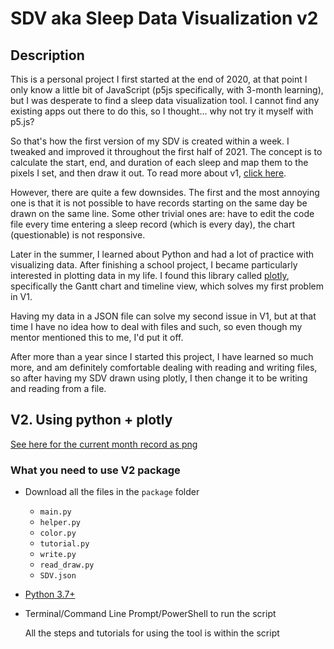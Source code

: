 # SDV aka Sleep Data Visualization v2

## Description

This is a personal project I first started at the end of 2020, at that point I only know a little bit of JavaScript (p5js specifically, with 3-month learning), but I was desperate to find a sleep data visualization tool. I cannot find any existing apps out there to do this, so I thought... why not try it myself with p5.js?

So that's how the first version of my SDV is created within a week. I tweaked and improved it throughout the first half of 2021. The concept is to calculate the start, end, and duration of each sleep and map them to the pixels I set, and then draw it out. To read more about v1, [click here](https://github.com/ccy05327/Sleep-Data-Visualization/tree/v1).

However, there are quite a few downsides. The first and the most annoying one is that it is not possible to have records starting on the same day be drawn on the same line. Some other trivial ones are: have to edit the code file every time entering a sleep record (which is every day), the chart (questionable) is not responsive.

Later in the summer, I learned about Python and had a lot of practice with visualizing data. After finishing a school project, I became particularly interested in plotting data in my life. I found this library called [plotly](https://plotly.com/graphing-libraries/), specifically the Gantt chart and timeline view, which solves my first problem in V1.

Having my data in a JSON file can solve my second issue in V1, but at that time I have no idea how to deal with files and such, so even though my mentor mentioned this to me, I'd put it off.

After more than a year since I started this project, I have learned so much more, and am definitely comfortable dealing with reading and writing files, so after having my SDV drawn using plotly, I then change it to be writing and reading from a file.

## V2. Using python + plotly

[See here for the current month record as png](https://github.com/ccy05327/Sleep-Data-Visualization/blob/main/SDV.png)

### What you need to use V2 package

- Download all the files in the `package` folder
  - `main.py`
  - `helper.py`
  - `color.py`
  - `tutorial.py`
  - `write.py`
  - `read_draw.py`
  - `SDV.json`
- [Python 3.7+](https://www.python.org/downloads/)
- Terminal/Command Line Prompt/PowerShell to run the script

  All the steps and tutorials for using the tool is within the script
